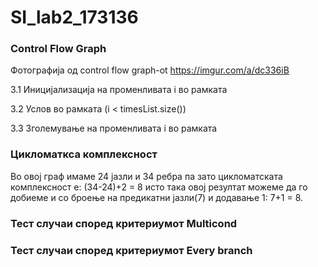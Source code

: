 # SI_lab2_173136


### Control Flow Graph
Фотографија од control flow graph-ot https://imgur.com/a/dc336iB

3.1 Иницијализација на променливата i во рамката 

3.2 Услов во рамката (i < timesList.size())   

3.3 Зголемување на променливата i во рамката

### Цикломаткса комплексност
Во овој граф имаме 24 јазли и 34 ребра па зато цикломатската комплексност е: (34-24)+2 = 8 исто така овој резултат можеме да го добиеме и со броење на предикатни јазли(7) и додавање 1: 7+1 = 8.

### Тест случаи според критериумот Multicond

### Тест случаи според критериумот Every branch

